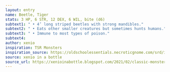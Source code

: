 ```yaml
---
layout: entry 
name: Beetle, Tiger
stats: 3 HP, 6 STR, 12 DEX, 6 WIL, bite (d6)
subtext1: " • 4’ long striped beetles with strong mandibles."
subtext2: " • Eats other smaller creatures but sometimes hunts humans."
subtext3: " • Immune to most types of poison."
subtext4: 
author: xenio
inspiration: TSR Monsters
inspiration_source: https://oldschoolessentials.necroticgnome.com/srd/index.php/Monster_Descriptions
source: xenio in a bottle
source_url: https://xenioinabottle.blogspot.com/2021/02/classic-monsters-for-cairnito-part-1.html
---
```

